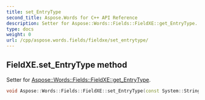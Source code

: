 ```yaml
---
title: set_EntryType
second_title: Aspose.Words for C++ API Reference
description: Setter for Aspose::Words::Fields::FieldXE::get_EntryType. 
type: docs
weight: 0
url: /cpp/aspose.words.fields/fieldxe/set_entrytype/
---
```

## FieldXE.set_EntryType method


Setter for [Aspose::Words::Fields::FieldXE::get_EntryType](./get_entrytype/).

```cpp
void Aspose::Words::Fields::FieldXE::set_EntryType(const System::String &value)
```

